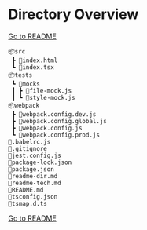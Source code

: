 Directory Overview
===
[Go to README](./README.md)

```
📦src
 ┣ 📜index.html
 ┗ 📜index.tsx
📦tests
 ┗ 📂mocks
 ┃ ┣ 📜file-mock.js
 ┃ ┗ 📜style-mock.js
📦webpack
 ┣ 📜webpack.config.dev.js
 ┣ 📜webpack.config.global.js
 ┣ 📜webpack.config.js
 ┗ 📜webpack.config.prod.js
📜.babelrc.js
📜.gitignore
📜jest.config.js
📜package-lock.json
📜package.json
📜readme-dir.md
📜readme-tech.md
📜README.md
📜tsconfig.json
📜tsmap.d.ts
```

[Go to README](./README.md)